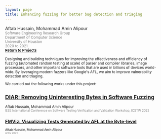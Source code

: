 ```yaml
---
layout: page
title: Enhancing fuzzing for better bug detection and triaging
---
```


Aftab Hussain, Mohammad Amin Alipour <small>
<br> <font color="gray">Software Engineering Research Group
<br> Department of Computer Science
<br> University of Houston 
<br> 2020 to 2021</font> 
<br><b><a href="../Projects/index.html#fuzz-enhance-menu">Return to Projects</a></b>

Designing and building techniques for improving the effectiveness and
efficiency of fuzzing (automated random testing at scale) of parser and
compiler libraries, image processors, and other important software tools that
are used in billions of devices world-wide. By leveraging modern fuzzers like
Google's AFL, we aim to improve vulnerability detection and triaging.

We carried out the following works under this project:

## [DIAR: Removing Uninteresting Bytes in Software Fuzzing](../project-diar/index.html) 
Aftab Hussain, Mohammad Amin Alipour <small><font color="gray"> 
<br>IEEE International Conference on Software Testing Verification and Validation Workshop, ICSTW 2022</font> 
<br>

## [FMViz: Visualizing Tests Generated by AFL at the Byte-level](../project-fmviz/index.html) 
Aftab Hussain, Mohammad Amin Alipour <small><font color="gray"> 
<br>arXiv 2021</font> 



